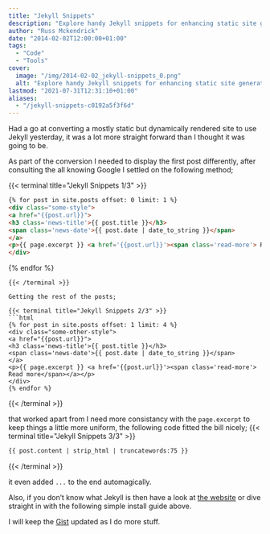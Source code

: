 ```yaml
---
title: "Jekyll Snippets"
description: "Explore handy Jekyll snippets for enhancing static site generation, including unique presentation of the latest post and consistent post excerpts."
author: "Russ Mckendrick"
date: "2014-02-02T12:00:00+01:00"
tags:
  - "Code"
  - "Tools"
cover:
  image: "/img/2014-02-02_jekyll-snippets_0.png"
  alt: "Explore handy Jekyll snippets for enhancing static site generation, including unique presentation of the latest post and consistent post excerpts."
lastmod: "2021-07-31T12:31:10+01:00"
aliases:
  - "/jekyll-snippets-c0192a5f3f6d"
---
```


Had a go at converting a mostly static but dynamically rendered site to use Jekyll yesterday, it was a lot more straight forward than I thought it was going to be.

As part of the conversion I needed to display the first post differently, after consulting the all knowing Google I settled on the following method;

{{< terminal title="Jekyll Snippets 1/3" >}}
```html
{% for post in site.posts offset: 0 limit: 1 %}
<div class="some-style">
<a href="{{post.url}}">
<h3 class='news-title'>{{ post.title }}</h3>
<span class='news-date'>{{ post.date | date_to_string }}</span>
</a>
<p>{{ page.excerpt }} <a href='{{post.url}}'><span class='read-more'> Read more</span></a></p>
</div>
```
{% endfor %}
```
{{< /terminal >}}

Getting the rest of the posts;

{{< terminal title="Jekyll Snippets 2/3" >}}
```html
{% for post in site.posts offset: 1 limit: 4 %}
<div class="some-other-style">
<a href="{{post.url}}">
<h3 class='news-title'>{{ post.title }}</h3>
<span class='news-date'>{{ post.date | date_to_string }}</span>
</a>
<p>{{ page.excerpt }} <a href='{{post.url}}'><span class='read-more'> Read more</span></a></p>
</div>
{% endfor %}
```
{{< /terminal >}}

that worked apart from I need more consistancy with the `page.excerpt` to keep things a little more uniform, the following code fitted the bill nicely;
{{< terminal title="Jekyll Snippets 3/3" >}}
```html
{{ post.content | strip_html | truncatewords:75 }}
```
{{< /terminal >}}

it even added `...` to the end automagically.

Also, if you don’t know what Jekyll is then have a look at [the website](http://jekyllrb.com) or dive straight in with the following simple install guide above.

I will keep the [Gist](https://gist.github.com/russmckendrick/8768334) updated as I do more stuff.
